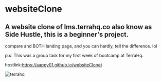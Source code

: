 # websiteClone
## A website clone of lms.terrahq.co also know as Side Hustle, this is a beginner's project.

compare and BOTH landing page, and you can hardly, tell the difference. lol

p.s: This was a group task for my first week of bootcamp at TerraHq.

hostlink:https://aappy01.github.io/websiteClone/

![terrahq](https://github.com/aappy01/websiteClone/assets/127453154/d9682bbe-66f5-416b-aa9e-e17f6cd3be5f)
